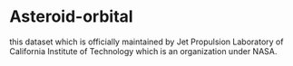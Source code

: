 # Asteroid-orbital
this dataset which is officially maintained by Jet Propulsion Laboratory of California Institute of Technology which is an organization under NASA.
